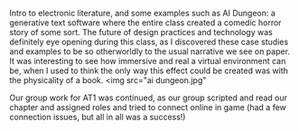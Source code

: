 Intro to electronic literature, and some examples such as AI Dungeon: a generative text software where the entire class created a comedic horror story of some sort. The future of design practices and technology was definitely eye opening during this class, as I discovered these case studies and examples to be so otherworldly to the usual narrative we see on paper. It was interesting to see how immersive and real a virtual environment can be, when I used to think the only way this effect could be created was with the physicality of a book. 
<img src="ai dungeon.jpg"



Our group work for AT1 was continued, as our group scripted and read our chapter and assigned roles and tried to connect online in game (had a few connection issues, but all in all was a success!) 


